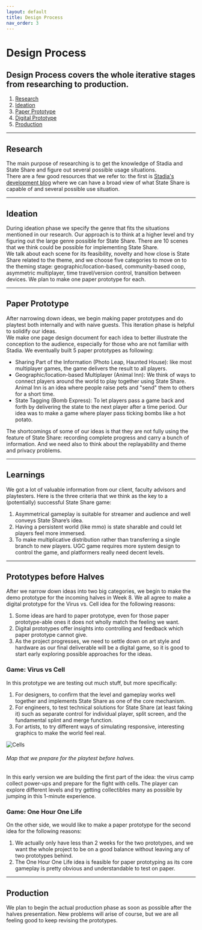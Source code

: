 ```yaml
---
layout: default
title: Design Process
nav_order: 3
---
```


# Design Process

## Design Process covers the whole iterative stages from researching to production.

1. [Research](#research)
2. [Ideation](#ideation)
3. [Paper Prototype](#paper-prototype)
4. [Digital Prototype](#digital-prototype)
5. [Production](#production)

---

## Research <a name="research"></a>

The main purpose of researching is to get the knowledge of Stadia and State Share and figure out several possible usage situations.<br>
There are a few good resources that we refer to: the first is [Stadia's development blog](https://stadia.dev/blog/the-magic-of-state-share-explained/) where we can have a broad view of what State Share is capable of and several possible use situation.

---

## Ideation <a name="ideation"></a>

During ideation phase we specify the genre that fits the situations mentioned in our research. Our approach is to think at a higher level and try figuring out the large genre possible for State Share. There are 10 scenes that we think could be possible for implementing State Share. <br>
We talk about each scene for its feasibility, novelty and how close is State Share related to the theme, and we choose five categories to move on to the theming stage: geographic/location-based, community-based coop, asymmetric multiplayer, time travel/version control, transition between devices. We plan to make one paper prototype for each.

---

## Paper Prototype <a name="paper-prototype"></a>

After narrowing down ideas, we begin making paper prototypes and do playtest both internally and with naive guests. This iteration phase is helpful to solidify our ideas.<br>
We make one page design document for each idea to better illustrate the conception to the audience, especially for those who are not familiar with Stadia. We eventually built 5 paper prototypes as following:

- Sharing Part of the Information (Photo Leap, Haunted House): like most multiplayer games, the game delivers the result to all players.<br>
- Geographic/location-based Multiplayer (Animal Inn): We think of ways to connect players around the world to play together using State Share. Animal Inn is an idea where people raise pets and "send" them to others for a short time.<br>
- State Tagging (Bomb Express): To let players pass a game back and forth by delivering the state to the next player after a time period. Our idea was to make a game where player pass ticking bombs like a hot potato.<br>

The shortcomings of some of our ideas is that they are not fully using the feature of State Share: recording complete progress and carry a bunch of information. And we need also to think about the replayability and theme and privacy problems.

---

## Learnings

We got a lot of valuable information from our client, faculty advisors and playtesters. Here is the three criteria that we think as the key to a (potentially) successful State Share game:

1. Asymmetrical gameplay is suitable for streamer and audience and well conveys State Share’s idea.
2. Having a persistent world (like mmo) is state sharable and could let players feel more immersed.
3. To make multiplicative distribution rather than transferring a single branch to new players.
   UGC game requires more system design to control the game, and platformers really need decent levels.

---

## Prototypes before Halves <a name="digital-prototype"></a>

After we narrow down ideas into two big categories, we begin to make the demo prototype for the incoming halves in Week 8. We all agree to make a digital prototype for the Virus vs. Cell idea for the following reasons: <br>

1.  Some ideas are hard to paper prototype, even for those paper prototype-able ones it does not wholly match the feeling we want. <br>
2.  Digital prototypes offer insights into controlling and feedback which paper prototype cannot give. <br>
3.  As the project progresses, we need to settle down on art style and hardware as our final deliverable will be a digital game, so it is good to start early exploring possible approaches for the ideas. <br>

### Game: Virus vs Cell

In this prototype we are testing out much stuff, but more specifically:

1. For designers, to confirm that the level and gameplay works well together and implements State Share as one of the core mechanism.
2. For engineers, to test technical solutions for State Share (at least faking it) such as separate control for individual player, split screen, and the fundamental splint and merge function.
3. For artists, to try different ways of simulating responsive, interesting graphics to make the world feel real.

![Cells](https://etc-ditto.github.io/media/process/cells-1.PNG)

###### Map that we prepare for the playtest before halves.

In this early version we are building the first part of the idea: the virus camp collect power-ups and prepare for the fight with cells. The player can explore different levels and try getting collectibles many as possible by jumping in this 1-minute experience.

### Game: One Hour One Life

On the other side, we would like to make a paper prototype for the second idea for the following reasons:

1. We actually only have less than 2 weeks for the two prototypes, and we want the whole project to be on a good balance without leaving any of two prototypes behind.
2. The One Hour One Life idea is feasible for paper prototyping as its core gameplay is pretty obvious and understandable to test on paper.

---

## Production <a name="production"></a>

We plan to begin the actual production phase as soon as possible after the halves presentation. New problems will arise of course, but we are all feeling good to keep revising the prototypes.

